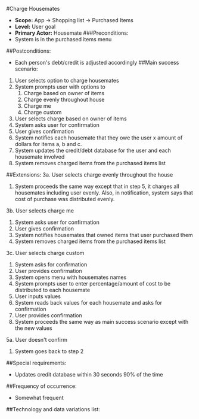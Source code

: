 #Charge Housemates
+ **Scope:** App -> Shopping list -> Purchased Items
+ **Level:** User goal
+ **Primary Actor:** Housemate
###Preconditions: 
+ System is in the purchased items menu
		
##Postconditions: 
+ Each person's debt/credit is adjusted accordingly 
##Main success scenario:
1. User selects option to charge housemates
2. System prompts user with options to
   1. Charge based on owner of items
   2. Charge evenly throughout house
   3. Charge me
   4. Charge custom
3. User selects charge based on owner of items
4. System asks user for confirmation
5. User gives confirmation
6. System notifies each housemate that they owe the user x amount
of dollars for items a, b and c.
7. System updates the credit/debt database for the user and each housemate involved
8. System removes charged items from the purchased items list

##Extensions:
3a. User selects charge evenly throughout the house  
   1. System proceeds the same way except that in step 5, it charges all housemates including user evenly.
   Also, in notification, system says that cost of purchase was distributed evenly. 


3b. User selects charge me
   1. System asks user for confirmation
   2. User gives confirmation
   3. System notifies housemates that owned items that user purchased them
   4. System removes charged items from the purchased items list

3c. User selects charge custom
1. System asks for confirmation
2. User provides confirmation
3. System opens menu with housemates names
4. System prompts user to enter percentage/amount of cost to be distributed to each housemate
5. User inputs values
6. System reads back values for each housemate and asks for confirmation
7. User provides confirmation
8. System proceeds the same way as main success scenario except with the new values

5a. User doesn't confirm
1. System goes back to step 2

##Special requirements:
+ Updates credit database within 30 seconds 90% of the time

##Frequency of occurrence:
+ Somewhat frequent

##Technology and data variations list:

